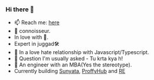 
### Hi there 👋

- 📫 Reach me: [here](https://tonybenoy.com/)
- 🐍 connoisseur.
- In love with 🦀.
- Expert in juggad🛠️
- 🤔 In a love hate relationship with Javascript/Typescript.
- 🔭 Question I'm usually asked - Tu krta kya h!
- 🤦 An engineer with an MBA(Yes the stereotype).
- Currently building [Sunyata](https://github.com/Sunyata-OU), [ProffyHub](https://github.com/ProffyHub) and  [RE](https://github.com/ProffyHub](https://github.com/RESoftware))


